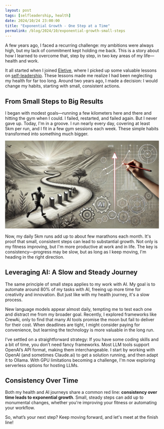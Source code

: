 ```yaml
---
layout: post
tags: [selfleadership, health]
date: 2024/10/24 23:00:00
title: "Exponential Growth - One Step at a Time"
permalink: /blog/2024/10/exponential-growth-small-steps
---
```


A few years ago, I faced a recurring challenge: my ambitions were always high, but my lack of commitment kept holding me back. This is a story about how I learned to overcome that, step by step, in two key areas of my life—health and work. 

It all started when I joined [Eletive](https://eletive.com), where I picked up some valuable lessons on [self-leadership](https://sasha.vincic.org/blog/2024/06/fun-and-self-leadership). These lessons made me realize I had been neglecting my health for far too long. Around two years ago, I made a decision: I would change my habits, starting with small, consistent actions.

## From Small Steps to Big Results

I began with modest goals—running a few kilometers here and there and hitting the gym when I could. I failed, restarted, and failed again. But I never gave up. Today, I'm in a groove. I run nearly every day, covering at least 5km per run, and I fit in a few gym sessions each week. These simple habits transformed into something much bigger.

![small steps big results](/images/runner-gradual-progress.webp)

Now, my daily 5km runs add up to about few marathons each month. It's proof that small, consistent steps can lead to substantial growth. Not only is my fitness improving, but I'm more productive at work and in life. The key is consistency—progress may be slow, but as long as I keep moving, I'm heading in the right direction.

## Leveraging AI: A Slow and Steady Journey

The same principle of small steps applies to my work with AI. My goal is to automate around 80% of my tasks with AI, freeing up more time for creativity and innovation. But just like with my health journey, it's a slow process.

New language models appear almost daily, tempting me to test each one and distract me from my broader goal. Recently, I explored frameworks like CrewAi, only to find that many AI tools promise the moon but fail to deliver for their cost. When deadlines are tight, I might consider paying for convenience, but learning the technology is more valuable in the long run.

I’ve settled on a straightforward strategy: If you have some coding skills and a bit of time, you don’t need fancy frameworks. Most LLM tools support OpenAI’s API format, making them interchangeable. I start by working with OpenAI (and sometimes Claude.ai) to get a solution running, and then adapt it to Ollama. With GPU limitations becoming a challenge, I'm now exploring serverless options for hosting LLMs.

## Consistency Over Time

Both my health and AI journeys share a common red line: **consistency over time leads to exponential growth**. Small, steady steps can add up to monumental changes, whether you're improving your fitness or automating your workflow. 

So, what’s your next step? Keep moving forward, and let's meet at the finish line!
